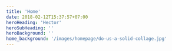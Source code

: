 ```yaml
---
title: 'Home'
date: 2018-02-12T15:37:57+07:00
heroHeading: 'Hector'
heroSubHeading: ''
heroBackground: ''
home_background: '/images/homepage/do-us-a-solid-collage.jpg'
---
```

